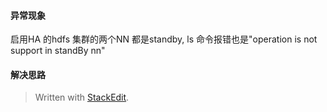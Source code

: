 #### 异常现象
启用HA 的hdfs 集群的两个NN 都是standby, ls 命令报错也是"operation is not support in standBy nn"

#### 解决思路



> Written with [StackEdit](https://stackedit.io/).
<!--stackedit_data:
eyJoaXN0b3J5IjpbLTQwNzU1Mzg4OF19
-->